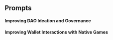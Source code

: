 ## Prompts
#### Improving DAO Ideation and Governance
#### Improving Wallet Interactions with Native Games

